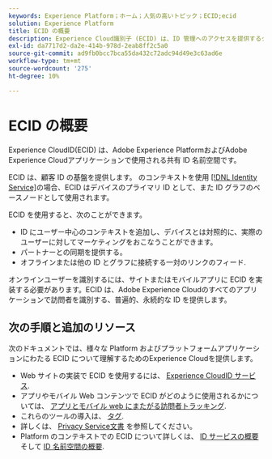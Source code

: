 ```yaml
---
keywords: Experience Platform；ホーム；人気の高いトピック；ECID;ecid
solution: Experience Platform
title: ECID の概要
description: Experience Cloud識別子 (ECID) は、ID 管理へのアクセスを提供するクライアントサイドモジュールで、3 つの主な機能を提供します。
exl-id: da7717d2-da2e-414b-978d-2eab8ff2c5a0
source-git-commit: ad9fb0bcc7bca55da432c72adc94d49e3c63ad6e
workflow-type: tm+mt
source-wordcount: '275'
ht-degree: 10%

---
```


# ECID の概要

Experience CloudID(ECID) は、Adobe Experience PlatformおよびAdobe Experience Cloudアプリケーションで使用される共有 ID 名前空間です。

ECID は、顧客 ID の基盤を提供します。 のコンテキストを使用 [[!DNL Identity Service]](./home.md)の場合、ECID はデバイスのプライマリ ID として、また ID グラフのベースノードとして使用されます。

ECID を使用すると、次のことができます。

* ID にユーザー中心のコンテキストを追加し、デバイスとは対照的に、実際のユーザーに対してマーケティングをおこなうことができます。
* パートナーとの同期を提供する。
* オフラインまたは他の ID とグラフに接続する一対のリンクのフィード.

オンラインユーザーを識別するには、サイトまたはモバイルアプリに ECID を実装する必要があります。ECID は、Adobe Experience Cloudのすべてのアプリケーションで訪問者を識別する、普遍的、永続的な ID を提供します。

## 次の手順と追加のリソース

次のドキュメントでは、様々な Platform およびプラットフォームアプリケーションにわたる ECID について理解するためのExperience Cloudを提供します。

* Web サイトの実装で ECID を使用するには、 [Experience CloudID サービス](https://experienceleague.adobe.com/docs/id-service/using/home.html?lang=ja).
* アプリやモバイル Web コンテンツで ECID がどのように使用されるかについては、 [アプリとモバイル web にまたがる訪問者トラッキング](https://experienceleague.adobe.com/docs/mobile-services/ios/sdk-reference-ios/hybrid-app.html?lang=en#sdk-reference-ios).
* これらのツールの導入は、 [タグ](../tags/home.md).
* 詳しくは、 [Privacy Service文書](../privacy-service/identity-data.md) を参照してください。
* Platform のコンテキストでの ECID について詳しくは、 [ID サービスの概要](./home.md) そして [ID 名前空間の概要](./namespaces.md).